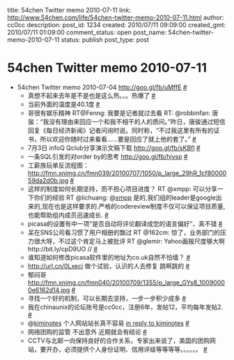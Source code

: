 title: 54chen Twitter memo 2010-07-11 
link: http://www.54chen.com/life/54chen-twitter-memo-2010-07-11.html
author: cc0cc
description: 
post_id: 1234
created: 2010/07/11 09:09:00
created_gmt: 2010/07/11 01:09:00
comment_status: open
post_name: 54chen-twitter-memo-2010-07-11
status: publish
post_type: post

# 54chen Twitter memo 2010-07-11 

* 54chen Twitter memo 2010-07-04 <http://goo.gl/fb/uMffE> [#](http://twitter.com/54chen/statuses/17688305761)
  * 真想不起来去年是不是也是这么热。。。热爆了 [#](http://twitter.com/54chen/statuses/17758194292)
  * 当前外面的温度是40.1度 [#](http://twitter.com/54chen/statuses/17774913508)
  * 哥很有娱乐精神 RT@Fenng: 我要是记者就过去看 RT: @robbinfan: 唐骏：“我没有理由来回应一个和我不相干的人的质问。”昨日，唐骏通过短信回复《每日经济新闻》记者问询时说。同时称，“不过我这里有所有的证书，所以欢迎你随时过来看看……要是回应了就上他的套了。” [#](http://twitter.com/54chen/statuses/17840221522)
  * 7月3日 infoQ Qclub分享演示文稿下载 <http://goo.gl/fb/sKBfl> [#](http://twitter.com/54chen/statuses/17852553436)
  * 一条SQL引发的对order by的思考 <http://goo.gl/fb/hjvsp> [#](http://twitter.com/54chen/statuses/17858211287)
  * 工薪族玩单反流程图：http://fmn.xnimg.cn/fmn039/20100707/1050/p_large_29hR_1cf8000059da2d0b.jpg [#](http://twitter.com/54chen/statuses/17918923117)
  * 这样的制度如何长期坚持，而不担心项目进度？ RT @xmpp: 可以分享一下你们的经验 RT @lichuang: @[xmpp](http://twitter.com/xmpp) 是的,我们组的leader是google出来的,现在也是这样要求的.严格的codereview制度不仅可以保证项目质量,也能帮助组内成员迅速成长. [#](http://twitter.com/54chen/statuses/17921904972)
  * picasa的设置有中一项“是否自动将评论翻译成您的语言偏好”，真不错 [#](http://twitter.com/54chen/statuses/17998730371)
  * 呆在SNS公司看习惯了用户相册的飘过 RT @162cm: 惊了，业务部门的压力很大呀，不过这个肯定马上被批评 RT @glemir: Yahoo画报尺度够大啊http://bit.ly/cpD9UO // [#](http://twitter.com/54chen/statuses/18004618087)
  * 谁知道如何修改picasa软件里的地址为co.uk自然不怕墙？ [#](http://twitter.com/54chen/statuses/18004888013)
  * <http://url.cn/0Lxeci> 做个试验，认识的人去修复 跳啊跳的 [#](http://twitter.com/54chen/statuses/18018353975)
  * 郁闷哥 <http://fmn.xnimg.cn/fmn040/20100709/1355/p_large_GYs8_10090000e6162d14.jpg> [#](http://twitter.com/54chen/statuses/18096942849)
  * 寻找一个好的机制，可以长期去坚持，一步一步积少成多 [#](http://twitter.com/54chen/statuses/18098646440)
  * 我在chinaunix的论坛账号是cc0cc，注册6年，发帖12，平均每年发帖2. [#](http://twitter.com/54chen/statuses/18103660760)
  * @[kiminotes](http://twitter.com/kiminotes) 个人网站站长真不容易 [in reply to kiminotes](http://twitter.com/kiminotes/statuses/18197538127) [#](http://twitter.com/54chen/statuses/18198545426)
  * 网络团购的监管 不出意外 近期就会有结论 [#](http://twitter.com/54chen/statuses/18198597337)
  * CCTV与北邮一向保持良好的合作关系，专家出来说了，美国的团购网站，要开办，必须提供个人身份证明、信用评级等等等等。。。。。。 [#](http://twitter.com/54chen/statuses/18199111708)